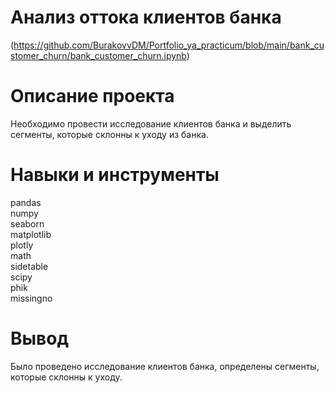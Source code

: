 # Анализ оттока клиентов банка
(https://github.com/BurakovvDM/Portfolio_ya_practicum/blob/main/bank_customer_churn/bank_customer_churn.ipynb)

# Описание проекта
Необходимо провести исследование клиентов банка и выделить сегменты, которые склонны к уходу из банка.

# Навыки и инструменты
pandas <br>
numpy <br>
seaborn <br>
matplotlib <br>
plotly <br>
math <br>
sidetable <br>
scipy <br>
phik <br>
missingno <br>

# Вывод
Было проведено исследование клиентов банка, определены сегменты, которые склонны к уходу.

